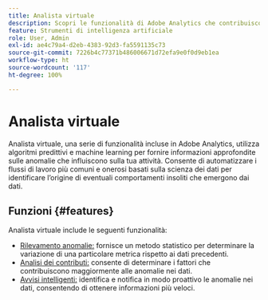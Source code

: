 ```yaml
---
title: Analista virtuale
description: Scopri le funzionalità di Adobe Analytics che contribuiscono all’uso di Analista virtuale.
feature: Strumenti di intelligenza artificiale
role: User, Admin
exl-id: ae4c79a4-d2eb-4383-92d3-fa5591135c73
source-git-commit: 7226b4c77371b486006671d72efa9e0f0d9eb1ea
workflow-type: ht
source-wordcount: '117'
ht-degree: 100%

---
```


# Analista virtuale

Analista virtuale, una serie di funzionalità incluse in Adobe Analytics, utilizza algoritmi predittivi e machine learning per fornire informazioni approfondite sulle anomalie che influiscono sulla tua attività. Consente di automatizzare i flussi di lavoro più comuni e onerosi basati sulla scienza dei dati per identificare l’origine di eventuali comportamenti insoliti che emergono dai dati.

## Funzioni {#features}

Analista virtuale include le seguenti funzionalità:

* [Rilevamento anomalie:](c-anomaly-detection/anomaly-detection.md) fornisce un metodo statistico per determinare la variazione di una particolare metrica rispetto ai dati precedenti.
* [Analisi dei contributi:](contribution-analysis/run-contribution-analysis.md) consente di determinare i fattori che contribuiscono maggiormente alle anomalie nei dati.
* [Avvisi intelligenti:](../c-intelligent-alerts/intellligent-alerts.md) identifica e notifica in modo proattivo le anomalie nei dati, consentendo di ottenere informazioni più veloci.
